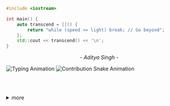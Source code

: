 <p align="center">
  
```cpp
#include <iostream>

int main() {
    auto transcend = []() {
        return "while (speed <= light) break; // Go beyond";
    };
    std::cout << transcend() << '\n';
}
````
</p>
<p align="center"><i>- Aditya Singh -</i></p>

  <img src="https://readme-typing-svg.demolab.com?font=Fira+Code&size=25&pause=1000&center=true&width=435&lines=Contributions+under+Attack+!!" alt="Typing Animation" />
   
  <img src="https://github.com/EchoSingh/EchoSingh/blob/output/snake-realistic.svg" alt="Contribution Snake Animation" />
  
<br /><br />
<details>
<summary>more</summary>
<div align="center">
  
  <a href="https://github.com/EchoSingh">
    <img src="https://readme-typing-svg.demolab.com?font=Fira+Code&size=34&duration=8000&pause=1000&center=true&repeat=true&width=435&lines=Hi%2C+I'm+Aditya+Singh" alt="Typing SVG" />
  </a>
  <br />
 
  <img src="https://i.gifer.com/XOsa.gif" alt="bat flying" width="150" />
  <br /><br />

  <a href="https://linktr.ee/Aditya.Singh.R">
    <img src="https://readme-typing-svg.demolab.com?font=Fira+Code&duration=2000&pause=8000&center=true&repeat=false&width=435&lines=Connect+with+me" alt="Connect Typing SVG" />
  </a>

  <br /><br />


  <img src="https://github-readme-streak-stats-seven-azure.vercel.app?user=EchoSingh&theme=tokyonight-duo&hide_border=true&border_radius=4" alt="GitHub Streak Stats" />

  <br /><br />


  <img src="https://raw.githubusercontent.com/EchoSingh/EchoSingh/main/github-metrics-main.svg" alt="GitHub Metrics" />

  ### My Followers
<div align="center">
  <table>
    <tr>
      <td align="center">
        <a href="https://github.com/suvanbanerjee">
          <img src="https://avatars.githubusercontent.com/suvanbanerjee" width="50px" alt="suvanbanerjee"/><br />
          <sub><b>Suvan Banerjee</b></sub>
        </a>
      </td>
      <td align="center">
        <a href="https://github.com/PhenomSG">
          <img src="https://avatars.githubusercontent.com/PhenomSG" width="50px" alt="PhenomSG"/><br />
          <sub><b>Sahaj Gupta</b></sub>
        </a>
      </td>
      <td align="center">
        <a href="https://github.com/JahagirdarPrajwal">
          <img src="https://avatars.githubusercontent.com/JahagirdarPrajwal" width="50px" alt="JahagirdarPrajwal"/><br />
          <sub><b>Prajwal Jahagirdar</b></sub>
        </a>
      </td>
      <td align="center">
        <a href="https://github.com/aadyas17">
          <img src="https://avatars.githubusercontent.com/aadyas17" width="50px" alt="aadyas17"/><br />
          <sub><b>Aadya Shrivastava</b></sub>
        </a>
      </td>
      <td align="center">
        <a href="https://github.com/pkparthk">
          <img src="https://avatars.githubusercontent.com/pkparthk" width="50px" alt="pkparthk"/><br />
          <sub><b>Parth Kothari</b></sub>
        </a>
      </td>
      <td align="center">
        <a href="https://github.com/Incharajayaram">
          <img src="https://avatars.githubusercontent.com/Incharajayaram" width="50px" alt="Incharajayaram"/><br />
          <sub><b>Inchara J</b></sub>
        </a>
      </td>
    </tr>
    <tr>
      <td align="center">
        <a href="https://github.com/0xChilli">
          <img src="https://avatars.githubusercontent.com/0xChilli" width="50px" alt="0xChilli"/><br />
          <sub><b>0xChilli</b></sub>
        </a>
      </td>
      <td align="center">
        <a href="https://github.com/chimichangaz">
          <img src="https://avatars.githubusercontent.com/chimichangaz" width="50px" alt="chimichangaz"/><br />
          <sub><b>Akash Arka</b></sub>
        </a>
      </td>
      <td align="center">
        <a href="https://github.com/rahulkrchaudhary">
          <img src="https://avatars.githubusercontent.com/rahulkrchaudhary" width="50px" alt="rahulkrchaudhary"/><br />
          <sub><b>Rahul Kumar</b></sub>
        </a>
      </td>
      <td align="center">
        <a href="https://github.com/1223akash">
          <img src="https://avatars.githubusercontent.com/1223akash" width="50px" alt="1223akash"/><br />
          <sub><b>Akash Goyal</b></sub>
        </a>
      </td>
      <td align="center">
        <a href="https://github.com/Vaibhav-Magadum">
          <img src="https://avatars.githubusercontent.com/Vaibhav-Magadum" width="50px" alt="Vaibhav-Magadum"/><br />
          <sub><b>Vaibhav Magadum</b></sub>
        </a>
      </td>
      <td align="center">
        <a href="https://github.com/avii09">
          <img src="https://avatars.githubusercontent.com/avii09" width="50px" alt="avii09"/><br />
          <sub><b>Avantika Kesarwani</b></sub>
        </a>
      </td>
    </tr>
    <tr>
      <td align="center">
        <a href="https://github.com/islimeng">
          <img src="https://avatars.githubusercontent.com/islimeng" width="50px" alt="islimeng"/><br />
          <sub><b>Say Hello Islimeng</b></sub>
        </a>
      </td>
      <td align="center">
        <a href="https://github.com/Vikas0262">
          <img src="https://avatars.githubusercontent.com/Vikas0262" width="50px" alt="Vikas0262"/><br />
          <sub><b>Vikas Vishwakarma</b></sub>
        </a>
      </td>
      <td align="center">
        <a href="https://github.com/scapelinked">
          <img src="https://avatars.githubusercontent.com/scapelinked" width="50px" alt="scapelinked"/><br />
          <sub><b>Aisha Kaur</b></sub>
        </a>
      </td>
      <td align="center">
        <a href="https://github.com/y-sudharshan">
          <img src="https://avatars.githubusercontent.com/y-sudharshan" width="50px" alt="y-sudharshan"/><br />
          <sub><b>Y Sudharshan</b></sub>
        </a>
      </td>
      <td align="center">
        <a href="https://github.com/Surajsm60720">
          <img src="https://avatars.githubusercontent.com/Surajsm60720" width="50px" alt="Surajsm60720"/><br />
          <sub><b>Suraj SM</b></sub>
        </a>
      </td>
      <td align="center">
        <a href="https://github.com/Prakharsahu10">
          <img src="https://avatars.githubusercontent.com/Prakharsahu10" width="50px" alt="Prakharsahu10"/><br />
          <sub><b>Prakhar Sahu</b></sub>
        </a>
      </td>
    </tr>
    <tr>
      <td align="center">
        <a href="https://github.com/kylehonke">
          <img src="https://avatars.githubusercontent.com/kylehonke" width="50px" alt="kylehonke"/><br />
          <sub><b>Kyle Honke</b></sub>
        </a>
      </td>
      <td align="center">
        <a href="https://github.com/Harshjosh361">
          <img src="https://avatars.githubusercontent.com/Harshjosh361" width="50px" alt="Harshjosh361"/><br />
          <sub><b>Harsh Joshi</b></sub>
        </a>
      </td>
      <td align="center">
        <a href="https://github.com/vedant-35">
          <img src="https://avatars.githubusercontent.com/vedant-35" width="50px" alt="vedant-35"/><br />
          <sub><b>Vedant Rajendra Balpande</b></sub>
        </a>
      </td>
      <td align="center">
        <a href="https://github.com/ShreyaMahadev">
          <img src="https://avatars.githubusercontent.com/ShreyaMahadev" width="50px" alt="ShreyaMahadev"/><br />
          <sub><b>Shreya Mahadev</b></sub>
        </a>
      </td>
      <td align="center">
        <a href="https://github.com/Kanishk101">
          <img src="https://avatars.githubusercontent.com/Kanishk101" width="50px" alt="Kanishk101"/><br />
          <sub><b>Kanishk Srivastava</b></sub>
        </a>
      </td>
    </tr>
    <tr>
      <td align="center">
        <a href="https://github.com/Shravya312">
          <img src="https://avatars.githubusercontent.com/Shravya312" width="50px" alt="Shravya312"/><br />
          <sub><b>Shravya</b></sub>
        </a>
      </td>
    </tr>
  </table>
</div>
